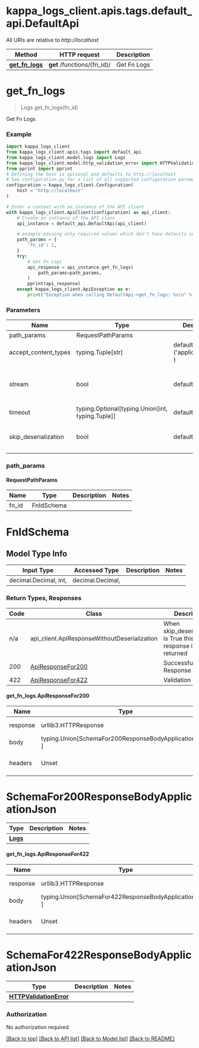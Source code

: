 <a name="__pageTop"></a>
# kappa_logs_client.apis.tags.default_api.DefaultApi

All URIs are relative to *http://localhost*

Method | HTTP request | Description
------------- | ------------- | -------------
[**get_fn_logs**](#get_fn_logs) | **get** /functions/{fn_id}/ | Get Fn Logs

# **get_fn_logs**
<a name="get_fn_logs"></a>
> Logs get_fn_logs(fn_id)

Get Fn Logs

### Example

```python
import kappa_logs_client
from kappa_logs_client.apis.tags import default_api
from kappa_logs_client.model.logs import Logs
from kappa_logs_client.model.http_validation_error import HTTPValidationError
from pprint import pprint
# Defining the host is optional and defaults to http://localhost
# See configuration.py for a list of all supported configuration parameters.
configuration = kappa_logs_client.Configuration(
    host = "http://localhost"
)

# Enter a context with an instance of the API client
with kappa_logs_client.ApiClient(configuration) as api_client:
    # Create an instance of the API class
    api_instance = default_api.DefaultApi(api_client)

    # example passing only required values which don't have defaults set
    path_params = {
        'fn_id': 1,
    }
    try:
        # Get Fn Logs
        api_response = api_instance.get_fn_logs(
            path_params=path_params,
        )
        pprint(api_response)
    except kappa_logs_client.ApiException as e:
        print("Exception when calling DefaultApi->get_fn_logs: %s\n" % e)
```
### Parameters

Name | Type | Description  | Notes
------------- | ------------- | ------------- | -------------
path_params | RequestPathParams | |
accept_content_types | typing.Tuple[str] | default is ('application/json', ) | Tells the server the content type(s) that are accepted by the client
stream | bool | default is False | if True then the response.content will be streamed and loaded from a file like object. When downloading a file, set this to True to force the code to deserialize the content to a FileSchema file
timeout | typing.Optional[typing.Union[int, typing.Tuple]] | default is None | the timeout used by the rest client
skip_deserialization | bool | default is False | when True, headers and body will be unset and an instance of api_client.ApiResponseWithoutDeserialization will be returned

### path_params
#### RequestPathParams

Name | Type | Description  | Notes
------------- | ------------- | ------------- | -------------
fn_id | FnIdSchema | | 

# FnIdSchema

## Model Type Info
Input Type | Accessed Type | Description | Notes
------------ | ------------- | ------------- | -------------
decimal.Decimal, int,  | decimal.Decimal,  |  | 

### Return Types, Responses

Code | Class | Description
------------- | ------------- | -------------
n/a | api_client.ApiResponseWithoutDeserialization | When skip_deserialization is True this response is returned
200 | [ApiResponseFor200](#get_fn_logs.ApiResponseFor200) | Successful Response
422 | [ApiResponseFor422](#get_fn_logs.ApiResponseFor422) | Validation Error

#### get_fn_logs.ApiResponseFor200
Name | Type | Description  | Notes
------------- | ------------- | ------------- | -------------
response | urllib3.HTTPResponse | Raw response |
body | typing.Union[SchemaFor200ResponseBodyApplicationJson, ] |  |
headers | Unset | headers were not defined |

# SchemaFor200ResponseBodyApplicationJson
Type | Description  | Notes
------------- | ------------- | -------------
[**Logs**](../../models/Logs.md) |  | 


#### get_fn_logs.ApiResponseFor422
Name | Type | Description  | Notes
------------- | ------------- | ------------- | -------------
response | urllib3.HTTPResponse | Raw response |
body | typing.Union[SchemaFor422ResponseBodyApplicationJson, ] |  |
headers | Unset | headers were not defined |

# SchemaFor422ResponseBodyApplicationJson
Type | Description  | Notes
------------- | ------------- | -------------
[**HTTPValidationError**](../../models/HTTPValidationError.md) |  | 


### Authorization

No authorization required

[[Back to top]](#__pageTop) [[Back to API list]](../../../README.md#documentation-for-api-endpoints) [[Back to Model list]](../../../README.md#documentation-for-models) [[Back to README]](../../../README.md)

